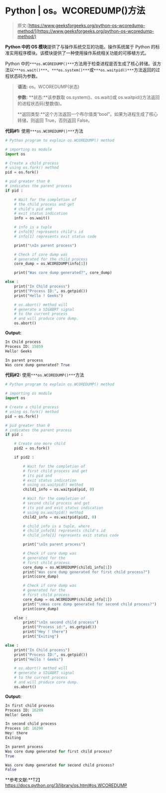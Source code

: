 # Python | os。WCOREDUMP()方法

> 原文:[https://www.geeksforgeeks.org/python-os-wcoredump-method/](https://www.geeksforgeeks.org/python-os-wcoredump-method/)

**Python 中的 OS 模块**提供了与操作系统交互的功能。操作系统属于 Python 的标准实用程序模块。该模块提供了一种使用操作系统相关功能的可移植方式。

Python 中的`***os.WCOREDUMP()***`方法用于检查进程是否生成了核心转储。该方法以`***os.wait()***`、`***os.system()***`或`***os.waitpid()***`方法返回的过程状态码为参数。

> **语法:** os。WCOREDUMP(状态)
> 
> **参数:**
> **状态:**该参数取 os.system()、os.wait()或 os.waitpid()方法返回的进程状态码(整数值)。
> 
> **返回类型:**这个方法返回一个布尔值类“bool”。如果为进程生成了核心转储，则返回 True，否则返回 False。

**代码#1:** 使用`***os.WCOREDUMP()***`方法

```py
# Python program to explain os.WCOREDUMP() method 

# importing os module  
import os 

# Create a child process
# using os.fork() method 
pid = os.fork()

# pid greater than 0
# indicates the parent process 
if pid :

    # Wait for the completion of
    # the child process and get
    # child's pid and
    # exit status indication
    info = os.wait()    

    # info is a tuple
    # info[0] represents child's id
    # info[1] represents exit status code

    print("\nIn parent process")

    # Check if core dump was
    # generated for the child process
    core_dump = os.WCOREDUMP(info[1]) 

    print("Was core dump generated?", core_dump)

else :
    print("In Child process")
    print("Process ID:", os.getpid())
    print("Hello ! Geeks")

    # os.abort() method will
    # generate a SIGABRT signal 
    # to the current process
    # and will produce core dump.
    os.abort()
```

**Output:**

```py
In Child process
Process ID: 15059
Hello! Geeks

In parent process
Was core dump generated? True

```

**代码#2:** 使用`***os.WCOREDUMP()***`方法

```py
# Python program to explain os.WCOREDUMP() method 

# importing os module  
import os 

# Create a child process
# using os.fork() method 
pid = os.fork()

# pid greater than 0
# indicates the parent process 
if pid :

    # Create one more child
    pid2 = os.fork()

    if pid2 :

        # Wait for the completion of
        # first child process and get
        # its pid and
        # exit status indication
        # using os.waitpid() method
        child1_info = os.waitpid(pid, 0)    

        # Wait for the completion of
        # second child process and get
        # its pid and exit status indication
        # using os.waitpid() method
        child2_info = os.waitpid(pid2, 0)    

        # child_info is a tuple, where
        # child_info[0] represents child's id
        # child_info[1] represents exit status code

        print("\nIn parent process")

        # Check if core dump was
        # generated for the 
        # first child process
        core_dump = os.WCOREDUMP(child1_info[1]) 
        print("Was core dump generated for first child process?")
        print(core_dump)

        # Check if core dump was
        # generated for the 
        # first child process
        core_dump = os.WCOREDUMP(child2_info[1]) 
        print("\nWas core dump generated for second child process?")
        print(core_dump)

    else :
        print("\nIn second child process")
        print("Process id:", os.getpid())
        print("Hey ! there")
        print("Exiting") 

else :
    print("In Child process")
    print("Process ID:", os.getpid())
    print("Hello ! Geeks")

    # os.abort() method will
    # generate a SIGABRT signal 
    # to the current process
    # and will produce core dump.
    os.abort()
```

**Output:**

```py
In first child process
Process ID: 16289
Hello! Geeks

In second child process
Process id: 16290
Hey! there
Exiting

In parent process
Was core dump generated for first child process?
True

Was core dump generated for second child process?
False

```

**参考文献:**T2】https://docs.python.org/3/library/os.html#os.WCOREDUMP